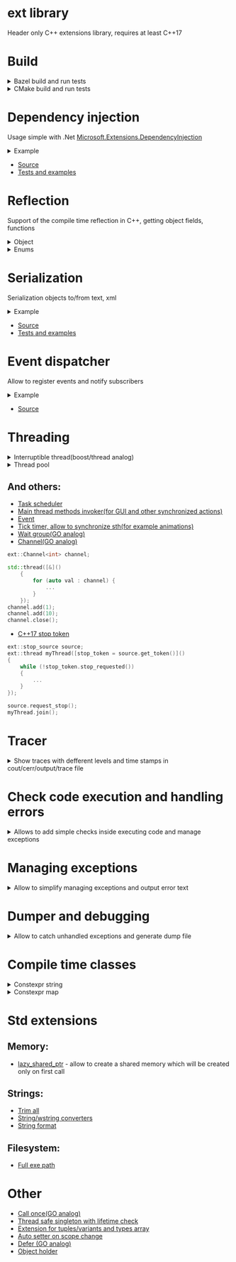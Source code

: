 # ext library
Header only C++ extensions library, requires at least C++17

# Build

<details><summary>Bazel build and run tests</summary>

```ps
bazel build //...
bazel test //...
```

</details>

<details><summary>CMake build and run tests</summary>

```ps
mkdir build
cd build
cmake .. -DEXT_BUILD_TESTS=ON
cmake --build . --parallel
# On windows
.\tests\Debug\ext_tests.exe
# On linux
./tests/ext_tests
```

</details>

# Dependency injection
Usage simple with .Net [Microsoft.Extensions.DependencyInjection](https://www.nuget.org/packages/Microsoft.Extensions.DependencyInjection/)
<details><summary>Example</summary>

```c++

#include <ext/core/dependency_injection.h>

struct InterfaceExample
{
    virtual ~InterfaceExample() = default;
};

struct InterfaceImplementationExample : InterfaceExample
{};

struct CreatedObjectExample : ext::ServiceProviderHolder
{
    explicit CreatedObjectExample(std::shared_ptr<InterfaceExample> interfaceShared, std::lazy_interface<InterfaceExample> interfaceLazy, ext::ServiceProvider::Ptr&& serviceProvider)
        : ServiceProviderHolder(std::move(serviceProvider))
        , m_interfaceShared(std::move(interfaceShared))
        , m_interfaceLazyOne(std::move(interfaceLazy))
        , m_interfaceLazyTwo(ServiceProviderHolder::m_serviceProvider)
    {}

    std::shared_ptr<IRandomInterface> GetRandomInterface() const
    {
        return ServiceProviderHolder::GetInterface<IRandomInterface>();
    }

    std::shared_ptr<IRandomInterface> GetRandomInterfaceOption2() const
    {
        return ext::GetInterface<IRandomInterface>(ServiceProviderHolder::m_serviceProvider);
    }

    std::shared_ptr<InterfaceExample> m_interfaceShared;
    ext::lazy_interface<InterfaceExample> m_interfaceLazyOne;
    ext::lazy_interface<InterfaceExample> m_interfaceLazyTwo;
};

ext::ServiceCollection& serviceCollection = ext::get_singleton<ext::ServiceCollection>();
serviceCollection.RegisterScoped<InterfaceImplementationExample, InterfaceExample>();

const std::shared_ptr<CreatedObjectExample> object = ext::CreateObject<CreatedObjectExample>(serviceCollection.BuildServiceProvider());

```

</details>

- [Source](https://github.com/Pennywise007/ext/blob/main/include/ext/core/dependency_injection.h)
- [Tests and examples](https://github.com/Pennywise007/ext/blob/main/tests/core/dependency_injection_test.cpp)

# Reflection

Support of the compile time reflection in C++, getting object fields, functions

<details><summary>Object</summary>

```c++
struct TestStruct
{
    std::string name;
    std::string name1;
    std::string name2;
    std::string name3;

    void existingFunction(int) {}
};

// Checking the brace constructor size(basically the fields count)
ext::reflection::brace_constructor_size<TestStruct> == 4;

// Checking if object has some field
HAS_FIELD(TestStruct, name) = true;
HAS_FIELD(TestStruct, unknown) = false;

// Checking if object has some function
HAS_FUNCTION(TestStruct, existingFunction) == true;
!HAS_FUNCTION(TestStruct, unknownFunction) == false;

// Real usage of the reflection
template <typename T>
void serializeObject(T& object)
{
    if constexpr (HAS_FUNCTION(T, onSerializationStart))
        object.onSerializationStart();
    // ...
    if constexpr (HAS_FUNCTION(T, onSerializationEnd))
        object.onSerializationEnd();
}
```

</details>

<details><summary>Enums</summary>

```c++
#include <ext/reflection/enum.h>

enum class TestEnum
{
    eEnumValue1,
    eEnumValue2,
    eEnumValue5 = 5,
};

// Enum to string
ext::reflection::get_enum_name<TestEnum(0)>() == "TestEnum::eEnumValue1";
ext::reflection::get_enum_name<TestEnum::eEnumValue5>() == "TestEnum::eEnumValue5";

// Enum size
ext::reflection::get_enum_size<TestEnum>() == 3;

// Getting enum value by index
ext::reflection::get_enum_value<TestEnum, 0>() == TestEnum::eEnumValue1
ext::reflection::get_enum_value<TestEnum, 1>() == TestEnum::eEnumValue2
ext::reflection::get_enum_value<TestEnum, 2>() == TestEnum::eEnumValue5

// Compilation time checks
switch (TestEnum)
{
case TestEnum::eEnumValue1: // ...
case TestEnum::eEnumValue2: // ...
case TestEnum::eEnumValue5: // ...
default: static_assert(ext::reflection::get_enum_size<TestEnum>() == 3, "Unhandled enum case state");
}

// Enum values iteration
for (TestEnum val : ext::reflection::get_enum_values<TestEnum>())
    // ...

EXPECT_TRUE(ext::reflection::is_enum_value<TestEnum>(0));
EXPECT_TRUE(ext::reflection::is_enum_value<TestEnum>(TestEnum::eEnumValue2));
EXPECT_FALSE(ext::reflection::is_enum_value<TestEnum>(-1));
```

</details>

# Serialization
Serialization objects to/from text, xml
<details><summary>Example</summary>

```c++

#include <ext/serialization/iserializable.h>

using namespace ext::serializable;
using namespace ext::serializer;

struct Settings
{
    struct User
    {
        REGISTER_SERIALIZABLE_OBJECT();

        DECLARE_SERIALIZABLE_FIELD(std::int64_t, id);
        DECLARE_SERIALIZABLE_FIELD(std::string, firstName);
        DECLARE_SERIALIZABLE_FIELD(std::string, userName);
    };
    
    REGISTER_SERIALIZABLE_OBJECT_N("My settings");
    DECLARE_SERIALIZABLE_FIELD(std::wstring, token);
    DECLARE_SERIALIZABLE_FIELD(std::wstring, password);
    DECLARE_SERIALIZABLE_FIELD(std::list<User>, registeredUsers);

	Settings(){
        std::wstring text;
		if (!DeserializeObject(Factory::TextDeserializer(text), *this))
			...
	}
	~Settings() {
        std::wstring text;
		if (!SerializeObject(Factory::TextSerializer(text), *this))
			...
	}
};

```
</details>

- [Source](https://github.com/Pennywise007/ext/tree/main/include/ext/serialization)
- [Tests and examples](https://github.com/Pennywise007/ext/blob/main/tests/serialization/serialization_test.cpp)

# Event dispatcher
Allow to register events and notify subscribers
<details><summary>Example</summary>

```c++
#include <ext/core/dispatcher.h>

// Example of event interface
struct IEvent : ext::events::IBaseEvent
{
	virtual void Event(int val) = 0;
};

// Example of sending an event:
ext::send_event(&IEvent::Event, 10);

// Example of recipient:
struct Recipient : ext::events::ScopeSubscription<IEvent>
{
	void Event(int val) override { std::cout << "Event"; }
}
```

</details>

- [Source](https://github.com/Pennywise007/ext/blob/main/include/ext/core/dispatcher.h)

# Threading
<details><summary>Interruptible thread(boost/thread analog)</summary>

```c++
#include <ext/thread/thread.h>

ext::thread myThread(thread_function, []()
{
	while (!ext::this_thread::interruption_requested())
	{
		try
		{
			...
		}
		catch (const ext::thread::thread_interrupted&)
		{
			break;
		}
	}
});

myThread.interrupt();
EXPECT_TRUE(myThread.interrupted());
```

- [Source](https://github.com/Pennywise007/ext/blob/main/include/ext/thread/thread.h)
- [Tests](https://github.com/Pennywise007/ext/blob/main/tests/thread/thread_test.cpp)

</details>

<details><summary>Thread pool</summary>

```c++
#include <ext/thread/thread_pool.h>

std::set<ext::task::TaskId, ext::task::TaskIdComparer> taskList;
ext::thread_pool threadPool([&taskList, &listMutex](const ext::task::TaskId& taskId)
{
	taskList.erase(taskId);
});

const auto maxThreads = std::thread::hardware_concurrency();
for (auto i = maxThreads; i != 0; --i)
{
	taskList.emplace(threadPool.add_task([]()
	{
		...
	}));
}
threadPool.wait_for_tasks();
```

- [Source](https://github.com/Pennywise007/ext/blob/main/include/ext/thread/thread_pool.h)
- [Tests](https://github.com/Pennywise007/ext/blob/main/tests/thread/thread_pool_test.cppp)

</details>


## And others:

- [Task scheduler](https://github.com/Pennywise007/ext/blob/main/include/ext/thread/scheduler.h)
- [Main thread methods invoker(for GUI and other synchronized actions)](https://github.com/Pennywise007/ext/blob/main/include/ext/thread/invoker.h)
- [Event](https://github.com/Pennywise007/ext/blob/main/include/ext/thread/event.h)
- [Tick timer, allow to synchronize sth(for example animations)](https://github.com/Pennywise007/ext/blob/main/include/ext/thread/tick.h)
- [Wait group(GO analog)](https://github.com/Pennywise007/ext/blob/main/include/ext/thread/wait_group.h)
- [Channel(GO analog)](https://github.com/Pennywise007/ext/blob/main/include/ext/thread/channel.h)

```c++
ext::Channel<int> channel;

std::thread([&]()
    {
        for (auto val : channel) {
            ...
        }
    });
channel.add(1);
channel.add(10);
channel.close();
```
- [C++17 stop token](https://github.com/Pennywise007/ext/blob/main/include/ext/utils/stop_token_details.h)
```c++
ext::stop_source source;
ext::thread myThread([stop_token = source.get_token()]()
{
    while (!stop_token.stop_requested())
    {
        ...
    }
});

source.request_stop();
myThread.join();
```
# Tracer
<details><summary>Show traces with defferent levels and time stamps in cout/cerr/output/trace file</summary>

```c++
#include <ext/core/tracer.h>
ext::get_tracer().Enable();
```

Simple macroses:
Default information trace
`	EXT_TRACE() << "My trace";`

Debug information only for Debug build
`	EXT_TRACE_DBG() << EXT_TRACE_FUNCTION "called";`
	
Error trace to cerr, mostly used in EXT_CHECK/EXT_EXPECT
`	EXT_TRACE_ERR() << EXT_TRACE_FUNCTION "called";`
	
Can be called for scope call function check. Trace start and end scope with the given text
`	EXT_TRACE_SCOPE() << EXT_TRACE_FUNCTION << "Main function called with " << args;`

- [Source](https://github.com/Pennywise007/ext/blob/main/include/ext/core/tracer.h)

</details>

# Check code execution and handling errors
<details><summary>Allows to add simple checks inside executing code and manage exceptions</summary>


```c++
#include <ext/core/check.h>
```
**EXT_CHECK** - throws exception if expression is false

**EXT_CHECK**(bool_expression) << "Text";
```c++
if (!bool_expression)
	throw ::ext::check::CheckFailedException(std::source_location::current(), #bool_expression "Text");
```

**EXT_EXPECT** - if expression is false:
- Only on first failure: debug break if debugger presents, create dump otherwise
- throws exception

**EXT_EXPECT**(bool_expression) << "Text";
```c++
if (!bool_expression)
{
	if (IsDebuggerPresent())                                            
		DebugBreak();                                                   
	else                                                                
		EXT_DUMP_CREATE();
	throw ::ext::check::CheckFailedException(std::source_location::current(), #bool_expression "Text"));
}
```

**EXT_ASSERT / EXT_REQUIRE** - if expression is false in debug mode. Only on first failure: debug break if debugger presents, create dump otherwise

**EXT_ASSERT**(bool_expression) << "Text";

```c++
#ifdef _DEBUG
if (!bool_expression)
{
	if (IsDebuggerPresent())                                            
		DebugBreak();                                                   
	else                                                                
		EXT_DUMP_CREATE();
}
#endif
```

- [Source](https://github.com/Pennywise007/ext/blob/main/include/ext/core/check.h)

</details>

# Managing exceptions
<details><summary>Allow to simplify managing exceptions and output error text</summary>

```c++
#include <ext/error/exception.h>

try
{ 
	EXT_EXPECT(is_ok()) << "Something wrong!";
}
catch (...)
{	
	try
	{
		std::throw_with_nested(ext::exception(std::source_location::current(), "Job failed")); 
	}
	catch (...)
	{
		::MessageBox(NULL, ext::ManageExceptionText("Big bang"));
	}
}
```

- [Source](https://github.com/Pennywise007/ext/blob/main/include/ext/error/exception.h)

</details>

# Dumper and debugging

<details><summary>Allow to catch unhandled exceptions and generate dump file</summary>

Declare unhandled exceptions handler(called automatic on calling ext::dump::create_dump())
```c++
#include <ext/error/dump_writer.h>

void main()
{
	EXT_DUMP_DECLARE_HANDLER();
	...
}
```
	
If you need to catch error inside you code you add check:
```c++
EXT_DUMP_IF(is_something_wrong());
``` 
In this case if debugger presents - it will be stopped here, otherwise generate dump file and **continue** execution, @see DEBUG_BREAK_OR_CREATE_DUMP.
Dump generation and debug break in case with EXT_DUMP_IF generates only once to avoid spam.

- [Source](https://github.com/Pennywise007/ext/blob/main/include/ext/error/dump_writer.h)

</details>

# Compile time classes
<details><summary>Constexpr string</summary>

Allows to combine and check text in compile time.
```c++
#include <ext/constexpr/string.h>

constexpr ext::constexpr_string textFirst = "test";
constexpr ext::constexpr_string textSecond = "second";

constexpr auto TextCombination = textFirst + "_" + textSecond;
static_assert(TextCombination == "test_second");
```

In C++20 can be used to store text as a template argument:
```c++
    template <ext::constexpr_string name__>
    struct Object {
        constexpr std::string_view Name() const {
            return name__.str();
        }
        ...
    };

    Object<"object_name"> object;
    static_assert(object.Name() == std::string_view("object_name"));
```

[Source](https://github.com/Pennywise007/ext/blob/main/include/ext/constexpr/string.h)
</details>

<details><summary>Constexpr map</summary>

Compile time extension for strings, allow to combine and check text in compile time.
```c++
#include <ext/constexpr/map.h>

constexpr ext::constexpr_map my_map = {std::pair{11, 10}, {std::pair{22, 33}}};
static_assert(my_map.size() == 2);

static_assert(10 == my_map.get_value(11));
static_assert(33 == my_map.get_value(22));
```

[Source](https://github.com/Pennywise007/ext/blob/main/include/ext/constexpr/map.h)
</details>

# Std extensions
## Memory:
- [lazy_shared_ptr](https://github.com/Pennywise007/ext/blob/main/include/ext/std/memory.h#L56C8-L56C23) - allow to create a shared memory which will be created only on first call

## Strings:
- [Trim all](https://github.com/Pennywise007/ext/blob/main/include/ext/std/string.h#L19)
- [String/wstring converters](https://github.com/Pennywise007/ext/blob/main/include/ext/std/string.h#L36)
- [String format](https://github.com/Pennywise007/ext/blob/main/include/ext/std/string.h#L116C27-L116C41)

## Filesystem:
- [Full exe path](https://github.com/Pennywise007/ext/blob/main/include/ext/std/filesystem.h#L17C44-L17C61)

# Other
- [Call once(GO analog)](https://github.com/Pennywise007/ext/blob/main/include/ext/utils/call_once.h#L23)
- [Thread safe singleton with lifetime check](https://github.com/Pennywise007/ext/blob/main/include/ext/core/singleton.h)
- [Extension for tuples/variants and types array](https://github.com/Pennywise007/ext/blob/main/include/ext/core/mpl.h)
- [Auto setter on scope change](https://github.com/Pennywise007/ext/blob/main/include/ext/scope/auto_setter.h)
- [Defer (GO analog)](https://github.com/Pennywise007/ext/blob/main/include/ext/scope/defer.h)
- [Object holder](https://github.com/Pennywise007/ext/blob/main/include/ext/scope/on_exit.h#L70)
